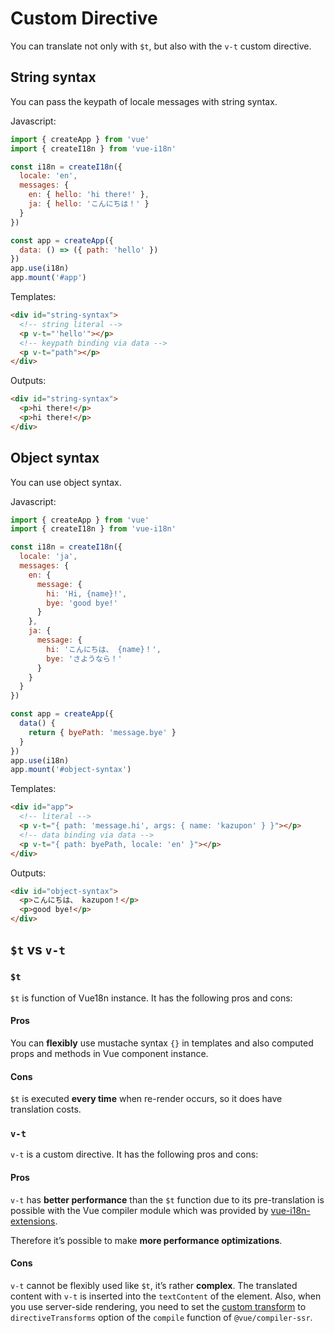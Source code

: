 # Custom Directive

You can translate not only with `$t`, but also with the `v-t` custom directive.

## String syntax

You can pass the keypath of locale messages with string syntax.

Javascript:

```js
import { createApp } from 'vue'
import { createI18n } from 'vue-i18n'

const i18n = createI18n({
  locale: 'en',
  messages: {
    en: { hello: 'hi there!' },
    ja: { hello: 'こんにちは！' }
  }
})

const app = createApp({
  data: () => ({ path: 'hello' })
})
app.use(i18n)
app.mount('#app')
```

Templates:

```html
<div id="string-syntax">
  <!-- string literal -->
  <p v-t="'hello'"></p>
  <!-- keypath binding via data -->
  <p v-t="path"></p>
</div>
```

Outputs:

```html
<div id="string-syntax">
  <p>hi there!</p>
  <p>hi there!</p>
</div>
```

## Object syntax

You can use object syntax.

Javascript:

```js
import { createApp } from 'vue'
import { createI18n } from 'vue-i18n'

const i18n = createI18n({
  locale: 'ja',
  messages: {
    en: {
      message: {
        hi: 'Hi, {name}!',
        bye: 'good bye!'
      }
    },
    ja: {
      message: {
        hi: 'こんにちは、 {name}！',
        bye: 'さようなら！'
      }
    }
  }
})

const app = createApp({
  data() {
    return { byePath: 'message.bye' }
  }
})
app.use(i18n)
app.mount('#object-syntax')
```

Templates:

```html
<div id="app">
  <!-- literal -->
  <p v-t="{ path: 'message.hi', args: { name: 'kazupon' } }"></p>
  <!-- data binding via data -->
  <p v-t="{ path: byePath, locale: 'en' }"></p>
</div>
```

Outputs:

```html
<div id="object-syntax">
  <p>こんにちは、 kazupon！</p>
  <p>good bye!</p>
</div>
```

## `$t` vs `v-t`

### `$t`

`$t` is function of Vue18n instance. It has the following pros and cons:

#### Pros

You can **flexibly** use mustache syntax `{}` in templates and also computed props and methods in Vue component instance.

#### Cons

`$t` is executed **every time** when re-render occurs, so it does have translation costs.

### `v-t`

`v-t` is a custom directive. It has the following pros and cons:

#### Pros

`v-t` has **better performance** than the `$t` function due to its pre-translation is possible with the Vue compiler module which was provided by [vue-i18n-extensions](https://github.com/intlify/vue-i18n-extensions).

Therefore it’s possible to make **more performance optimizations**.

#### Cons

`v-t` cannot be flexibly used like `$t`, it’s rather **complex**. The translated content with `v-t` is inserted into the `textContent` of the element. Also, when you use server-side rendering, you need to set the [custom transform](https://github.com/intlify/vue-i18n-extensions#server-side-rendering-for-v-t-custom-directive) to `directiveTransforms` option of the `compile` function of `@vue/compiler-ssr`.
